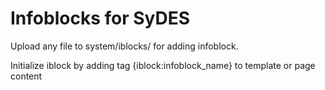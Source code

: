 Infoblocks for SyDES
=============

Upload any file to system/iblocks/ for adding infoblock.

Initialize iblock by adding tag {iblock:infoblock_name} to template or page content
